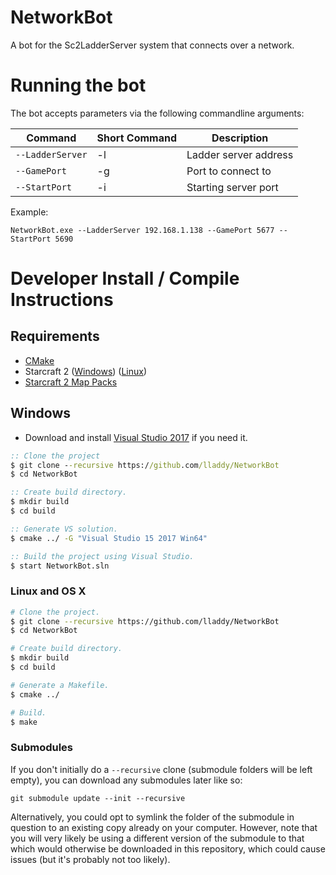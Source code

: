# NetworkBot
A bot for the Sc2LadderServer system that connects over a network.

# Running the bot
The bot accepts parameters via the following commandline arguments:

| Command | Short Command | Description |
|---|---|---|        
| `--LadderServer`  |-l|	Ladder server address   |
| `--GamePort`      |-g|	Port to connect to      |
| `--StartPort`     |-i|	Starting server port    |
Example:
```
NetworkBot.exe --LadderServer 192.168.1.138 --GamePort 5677 --StartPort 5690
```

# Developer Install / Compile Instructions
## Requirements
* [CMake](https://cmake.org/download/)
* Starcraft 2 ([Windows](https://starcraft2.com/en-us/)) ([Linux](https://github.com/Blizzard/s2client-proto#linux-packages)) 
* [Starcraft 2 Map Packs](https://github.com/Blizzard/s2client-proto#map-packs) 

## Windows

* Download and install [Visual Studio 2017](https://www.visualstudio.com/downloads/) if you need it.

```bat
:: Clone the project
$ git clone --recursive https://github.com/lladdy/NetworkBot
$ cd NetworkBot

:: Create build directory.
$ mkdir build
$ cd build

:: Generate VS solution.
$ cmake ../ -G "Visual Studio 15 2017 Win64"

:: Build the project using Visual Studio.
$ start NetworkBot.sln
```

 ### Linux and OS X
 
 ```bash
 # Clone the project.
 $ git clone --recursive https://github.com/lladdy/NetworkBot
 $ cd NetworkBot
 
 # Create build directory.
 $ mkdir build
 $ cd build
 
 # Generate a Makefile.
 $ cmake ../
 
 # Build.
 $ make
 ```

### Submodules
If you don't initially do a `--recursive` clone (submodule folders will be left empty), you can download any submodules later like so:
```
git submodule update --init --recursive
```
Alternatively, you could opt to symlink the folder of the submodule in question to an existing copy already on your computer. However, note that you will very likely be using a different version of the submodule to that which would otherwise be downloaded in this repository, which could cause issues (but it's probably not too likely). 